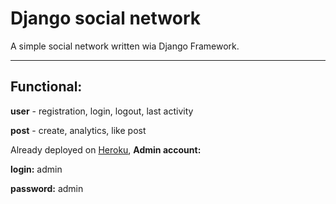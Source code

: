 # Django social network
A simple social network written wia Django Framework.
____
## Functional:

**user** - registration, login, logout, last activity

**post** - create, analytics, like post

Already deployed on [Heroku](https://django-small-social-network.herokuapp.com/), **Admin account:**

**login:** admin

**password:** admin
